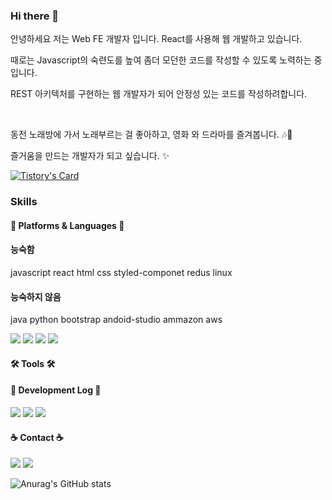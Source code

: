 ### Hi there 👋
<!--
**KIMHUISEUNG/kimhuiseung** is a ✨ _special_ ✨ repository because its `README.md` (this file) appears on your GitHub profile.

Here are some ideas to get you started:

- 🔭 I’m currently working on ...
- 🌱 I’m currently learning ...
- 👯 I’m looking to collaborate on ...
- 🤔 I’m looking for help with ...
- 💬 Ask me about ...
- 📫 How to reach me: ...
- 😄 Pronouns: ...
- ⚡ Fun fact: ...
- shields.io 사용 틀 :<a href="버튼을 눌렀을 때 이동할 링크" target="_blank"><img src="https://img.shields.io/badge/뱃지레이블-배경색?style=뱃지모양&logo=로고&logoColor=로고색상"/></a>
  한글 부분을 바꾸면 됨

- 이미지 추가하기 사이즈 바꿈 포함
<img src="https://github.com/KIMHUISEUNG/kimhuiseung/assets/83748337/6f3a39f9-26ff-4564-a198-bc164fc11eaa" width="50" height="50"/>

-bookmark 만들기
[![Tistory's Card](https://github-readme-tistory-card.vercel.app/api?name=easyhomputer&theme=default)](https://google.com)

-->
<p>안녕하세요 저는 Web FE 개발자 입니다. React를 사용해 웹 개발하고 있습니다.</p>
<p>때로는 Javascript의 숙련도를 높여 좀더 모던한 코드를 작성할 수 있도록 노력하는 중입니다.</p>
<p>REST 아키텍처를 구현하는 웹 개발자가 되어 안정성 있는 코드를 작성하려합니다.</p>
<br>
<p>동전 노래방에 가서 노래부르는 걸 좋아하고, 영화 와 드라마를 즐겨봅니다. 🎶🍿</p>
<p>즐거움을 만드는 개발자가 되고 싶습니다. ✨</p>

[![Tistory's Card](https://github-readme-tistory-card.vercel.app/api?name=easyhomputer&theme=default)](https://google.com)

### Skills
#### 🧩 Platforms & Languages 🧩
#### 능숙함
javascript react html css styled-componet redus linux

#### 능숙하지 않음
java python bootstrap andoid-studio ammazon aws

<a href="https://codinghatso.tistory.com/" target="_blank"><img src="https://img.shields.io/badge/Javascript-d1d1d1?style=for-the-badge&logo=storyblok&logoColor=FFF"/></a>
<a href="https://codinghatso.tistory.com/" target="_blank"><img src="https://img.shields.io/badge/React-d1d1d1?style=for-the-badge&logo=storyblok&logoColor=FFF"/></a>
<a href="https://codinghatso.tistory.com/" target="_blank"><img src="https://img.shields.io/badge/React-d1d1d1?style=for-the-badge&logo=storyblok&logoColor=FFF"/></a>
<a href="https://codinghatso.tistory.com/" target="_blank"><img src="https://img.shields.io/badge/React-d1d1d1?style=for-the-badge&logo=storyblok&logoColor=FFF"/></a>


#### 🛠 Tools 🛠

#### 🎨 Development Log 🎨
<a href="https://codinghatso.tistory.com/" target="_blank"><img src="https://img.shields.io/badge/Blog-23C346?style=for-the-badge&logo=storyblok&logoColor=FFF"/></a>
<a href="https://www.instagram.com/coding_hatso/" target="_blank"><img src="https://img.shields.io/badge/Instagram-AD23C3?style=for-the-badge&logo=instagram&logoColor=FFF"/></a>
<a href="https://funky-reaper-20b.notion.site/Career-c1841963d6684eb698e621dddcbaf9f4?pvs=4" target="_blank"><img src="https://img.shields.io/badge/Notion-1d1d1d.svg?style=for-the-badge&logo=Notion&logoColor=FFF"/></a>
#### ☕️ Contact ☕️
<a href="mailto:mmorpg3636@naver.com" target="_blank"><img src="https://img.shields.io/badge/mmorpg3636@naver.com-238AC3?style=for-the-badge&logo=gmail&logoColor=FFF"/></a>
<a href="https://www.instagram.com/coding_hatso/" target="_blank"><img src="https://img.shields.io/badge/Instagram-AD23C3?style=for-the-badge&logo=instagram&logoColor=FFF"/></a>

![Anurag's GitHub stats](https://github-readme-stats.vercel.app/api?username=kimhuiseung&show_icons=true&theme=moltack)
